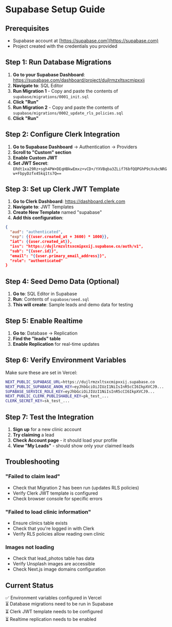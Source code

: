 # Supabase Setup Guide

## Prerequisites
- Supabase account at [https://supabase.com](https://supabase.com)
- Project created with the credentials you provided

## Step 1: Run Database Migrations

1. **Go to your Supabase Dashboard**: https://supabase.com/dashboard/project/dujlrmzxltsxcmipxxij
2. **Navigate to**: SQL Editor
3. **Run Migration 1** - Copy and paste the contents of `supabase/migrations/0001_init.sql`
4. **Click "Run"**
5. **Run Migration 2** - Copy and paste the contents of `supabase/migrations/0002_update_rls_policies.sql`
6. **Click "Run"**

## Step 2: Configure Clerk Integration

1. **Go to Supabase Dashboard** → Authentication → Providers
2. **Scroll to "Custom" section**
3. **Enable Custom JWT**
4. **Set JWT Secret**: `ERdt1xa29Rz+sgh4PW+DEqHBkwEmxz+vCD+/YXVBqba3ZLif76bfQQPGhP9cXvbcNRGw+FbpyDzfx45kq1ts7Q==`

## Step 3: Set up Clerk JWT Template

1. **Go to Clerk Dashboard**: https://dashboard.clerk.com
2. **Navigate to**: JWT Templates
3. **Create New Template** named "supabase"
4. **Add this configuration**:
```json
{
  "aud": "authenticated",
  "exp": {{(user.created_at + 3600) * 1000}},
  "iat": {{user.created_at}},
  "iss": "https://dujlrmzxltsxcmipxxij.supabase.co/auth/v1",
  "sub": "{{user.id}}",
  "email": "{{user.primary_email_address}}",
  "role": "authenticated"
}
```

## Step 4: Seed Demo Data (Optional)

1. **Go to**: SQL Editor in Supabase
2. **Run**: Contents of `supabase/seed.sql`
3. **This will create**: Sample leads and demo data for testing

## Step 5: Enable Realtime

1. **Go to**: Database → Replication
2. **Find the "leads" table**
3. **Enable Replication** for real-time updates

## Step 6: Verify Environment Variables

Make sure these are set in Vercel:

```bash
NEXT_PUBLIC_SUPABASE_URL=https://dujlrmzxltsxcmipxxij.supabase.co
NEXT_PUBLIC_SUPABASE_ANON_KEY=eyJhbGciOiJIUzI1NiIsInR5cCI6IkpXVCJ9...
SUPABASE_SERVICE_ROLE_KEY=eyJhbGciOiJIUzI1NiIsInR5cCI6IkpXVCJ9...
NEXT_PUBLIC_CLERK_PUBLISHABLE_KEY=pk_test_...
CLERK_SECRET_KEY=sk_test_...
```

## Step 7: Test the Integration

1. **Sign up** for a new clinic account
2. **Try claiming** a lead
3. **Check Account page** - it should load your profile
4. **View "My Leads"** - should show only your claimed leads

## Troubleshooting

### "Failed to claim lead"
- Check that Migration 2 has been run (updates RLS policies)
- Verify Clerk JWT template is configured
- Check browser console for specific errors

### "Failed to load clinic information"
- Ensure clinics table exists
- Check that you're logged in with Clerk
- Verify RLS policies allow reading own clinic

### Images not loading
- Check that lead_photos table has data
- Verify Unsplash images are accessible
- Check Next.js image domains configuration

## Current Status

✅ Environment variables configured in Vercel  
⏳ Database migrations need to be run in Supabase  
⏳ Clerk JWT template needs to be configured  
⏳ Realtime replication needs to be enabled  

